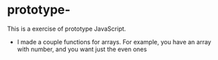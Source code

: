 # prototype-

This is a exercise of prototype JavaScript.

- I made a couple functions for arrays. For example, you have an array with number, and you want just the even ones
